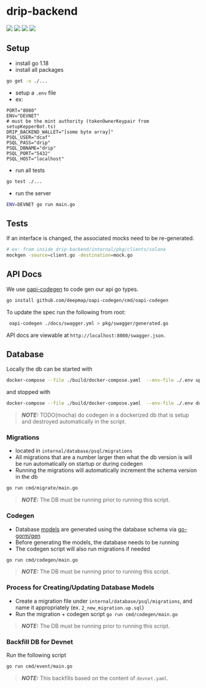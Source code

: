 # drip-backend

<a href="https://codeclimate.com/repos/626475a0ceebd6791a0001bb/maintainability"><img src="https://api.codeclimate.com/v1/badges/b7d1181add6eb7f241ed/maintainability" /></a>
<a href="https://codeclimate.com/repos/626475a0ceebd6791a0001bb/test_coverage"><img src="https://api.codeclimate.com/v1/badges/b7d1181add6eb7f241ed/test_coverage" /></a>
<a href="https://github.com/dcaf-protocol/drip-backend/actions/workflows/deploy-devnet.yaml"><img src="https://github.com/dcaf-protocol/drip-backend/actions/workflows/deploy-devnet.yaml/badge.svg?branch=main" /></a>
<a href="https://github.com/dcaf-protocol/drip-backend/actions/workflows/build-test.yaml"><img src="https://github.com/dcaf-protocol/drip-backend/actions/workflows/build-test.yaml/badge.svg?branch=main" /></a>
## Setup

- install go 1.18
- install all packages
```bash
go get -u ./...
```

- setup a `.env` file
- ex:
```env
PORT="8080"
ENV="DEVNET"
# must be the mint authority (tokenOwnerKeypair from setupKepperBot.ts)
DRIP_BACKEND_WALLET="[some byte array]"
PSQL_USER="dcaf"
PSQL_PASS="drip"
PSQL_DBNAME="drip"
PSQL_PORT="5432"
PSQL_HOST="localhost"
```

- run all tests
```bash
go test ./...
```

- run the server
```bash
ENV=DEVNET go run main.go
```
## Tests
If an interface is changed, the associated mocks need to be re-generated.
```bash
# ex: from inside drip-backend/internal/pkg/clients/solana
mockgen -source=client.go -destination=mock.go

```
## API Docs

We use [oapi-codegen](https://github.com/deepmap/oapi-codegen) to code gen our api go types.

```bash
go install github.com/deepmap/oapi-codegen/cmd/oapi-codegen
```

To update the spec run the following from root:

```bash
 oapi-codegen ./docs/swagger.yml > pkg/swagger/generated.go
```

API docs are viewable at `http://localhost:8080/swagger.json`.

## Database

Locally the db can be started with
```bash
docker-compose --file ./build/docker-compose.yaml  --env-file ./.env up
```
and stopped with 
```bash
docker-compose --file ./build/docker-compose.yaml  --env-file ./.env down
```

> **_NOTE:_** TODO(mocha) do codegen in a dockerized db that is setup and destroyed automatically in the script.

### Migrations

- located in `internal/database/psql/migrations`
- All migrations that are a number larger then what the db version is will be run automatically on startup or during codegen
- Running the migrations will automatically increment the schema version in the db
```bash
go run cmd/migrate/main.go
```

> **_NOTE:_**  The DB must be running prior to running this script.

### Codegen

- Database [models](app/internal/data/psql/generated) are generated using the database schema via [go-gorm/gen](https://github.com/go-gorm/gen)
- Before generating the models, the database needs to be running
- The codegen script will also run migrations if needed
```bash
go run cmd/codegen/main.go
```

> **_NOTE:_**  The DB must be running prior to running this script.

### Process for Creating/Updating Database Models
- Create a migration file under `internal/database/psql/migrations`, and name it appropriately (ex. `2_new_migration.up.sql`)
- Run the migration + codegen script `go run cmd/codegen/main.go`

> **_NOTE:_**  The DB must be running prior to running this script.

### Backfill DB for Devnet
Run the following script
```bash
go run cmd/event/main.go
```
> **_NOTE:_**  This backfills based on the content of `devnet.yaml`.